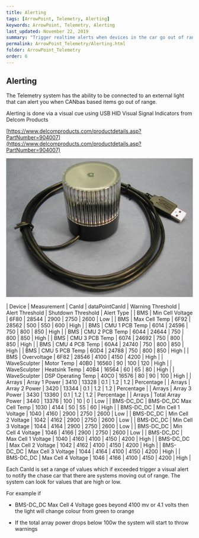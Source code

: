 ```yaml
---
title: Alerting
tags: [ArrowPoint, Telemetry, Alerting]
keywords: ArrowPoint, Telemetry, Alerting
last_updated: November 22, 2019
summary: "Trigger realtime alerts when devices in the car go out of range (for example the battery gets too hot), lighting signals in the car show these behaviors."
permalink: ArrowPoint_Telemetry/Alerting.html
folder: ArrowPoint_Telemetry
order: 6
---
```


## Alerting

The Telemetry system has the ability to be connected to an external light that can alert you when CANbas based items go out of range.

Alerting is done via a visual cue using USB HID Visual Signal Indicators from Delcom Products

[https://www.delcomproducts.com/productdetails.asp?PartNumber=904007](https://www.delcomproducts.com/productdetails.asp?PartNumber=904007)

![Beacon Black Side](/images/telemetry_BeaconBlackSide.jpg)

| Device        | Measurement               | CanId | dataPointCanId    | Warning Threshold | Alert Threshold   | Shutdown Threshold    | Alert Type    |
| BMS           | Min Cell Voltage          | 6F80  | 28544             | 2900              | 2750              | 2600                  | Low           |
| BMS           | Max Cell Temp             | 6F92  | 28562             | 500               | 550               | 600                   | High          |
| BMS           | CMU 1 PCB Temp            | 6014  | 24596             | 750               | 800               | 850                   | High          |
| BMS           | CMU 2 PCB Temp            | 6044  | 24644             | 750               | 800               | 850                   | High          |
| BMS           | CMU 3 PCB Temp            | 6074  | 24692             | 750               | 800               | 850                   | High          |
| BMS           | CMU 4 PCB Temp            | 60A4  | 24740             | 750               | 800               | 850                   | High          |
| BMS           | CMU 5 PCB Temp            | 60D4  | 24788             | 750               | 800               | 850                   | High          |
| BMS           | Overvoltage               | 6F82  | 28546             | 4100              | 4150              | 4200                  | High          |
| WaveSculpter  | Motor Temp                | 40B0  | 16560             | 90                | 100               | 120                   | High          |
| WaveSculpter  | Heatsink Temp             | 40B4  | 16564             | 60                | 65                | 80                    | High          |
| WaveSculpter  | DSP Operating Temp        | 40C0  | 16576             | 80                | 90                | 100                   | High          |
| Arrays        | Array 1 Power             | 3410  | 13328             | 0.1               | 1.2               | 1.2                   | Percentage    |
| Arrays        | Array 2 Power             | 3420  | 13344             | 0.1               | 1.2               | 1.2                   | Percentage    |
| Arrays        | Array 3 Power             | 3430  | 13360             | 0.1               | 1.2               | 1.2                   | Percentage    |
| Arrays        | Total Array Power         | 3440  | 13376             | 100               | 10                | 0                     | Low           |
| BMS-DC_DC     | BMS-DC_DC Max Cell Temp   | 1030  | 4144              | 50                | 55                | 60                    | High          |
| BMS-DC_DC     | Min Cell 1 Voltage        | 1040  | 4160              | 2900              | 2750              | 2600                  | Low           |
| BMS-DC_DC     | Min Cell 2 Voltage        | 1042  | 4162              | 2900              | 2750              | 2600                  | Low           |
| BMS-DC_DC     | Min Cell 3 Voltage        | 1044  | 4164              | 2900              | 2750              | 2600                  | Low           |
| BMS-DC_DC     | Min Cell 4 Voltage        | 1046  | 4166              | 2900              | 2750              | 2600                  | Low           |
| BMS-DC_DC     | Max Cell 1 Voltage        | 1040  | 4160              | 4100              | 4150              | 4200                  | High          |
| BMS-DC_DC     | Max Cell 2 Voltage        | 1042  | 4162              | 4100              | 4150              | 4200                  | High          |
| BMS-DC_DC     | Max Cell 3 Voltage        | 1044  | 4164              | 4100              | 4150              | 4200                  | High          |
| BMS-DC_DC     | Max Cell 4 Voltage        | 1046  | 4166              | 4100              | 4150              | 4200                  | High          |

Each CanId is set a range of values which if exceeded trigger a visual alert to notify the chase car that there are systems moving out of range. The system can look for values that are high or low.

For example if

* BMS-DC_DC Max Cell 4 Voltage goes beyond 4100 mv or 4.1 volts then the light will change colour from green to orange

* If the total array power drops below 100w the system will start to throw warnings

